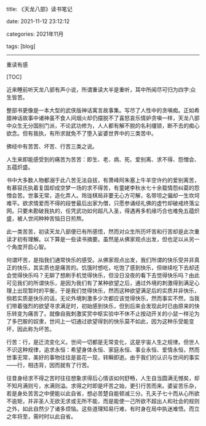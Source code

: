 title: 《天龙八部》读书笔记

date: 2021-11-12 23:12:12

categories: 2021年11月

tags: [blog]

---

重读有感

<!-- more -->

[TOC]

近来睡前听天龙八部有声小说，所谓重读大半是重听，耳中所闻尽可归为四字:众生皆苦。

整部书更像是一本大型的武侠版神话寓言故事集。写尽了人性中的贪嗔痴。正如希腊神话故事中诸神虽不食人间烟火却仍摆脱不了喜怒哀乐情妒贪嗔一样，天龙八部中众生无分国别门派，不论武功修为，人人都有解不脱的名利缰锁，断不去的痴心欲念。但有我执，有所求就免不了堕入娑婆世界中的三类苦中。

佛经中有苦苦、坏苦、行苦三类之说。

人生来即能感受到的痛苦为苦苦：即生、老、病、死、爱别离、求不得、怨憎会、五蕴炽盛。

书中大多数人物都溺于此八苦无法自拔，有萧峰阿朱塞上牛羊空许约的爱别离苦，有慕容氏执着复国却成空梦一场的求不得苦，有童姥李秋水七十余载情怨纠葛的怨憎会苦。世事无常，造化弄人。玲珑棋局非要无心方可解，名带坦之偏却一生坎坷难平。欲求情爱而不得的段誉最后出家为僧，只愿参诵经礼佛的虚竹却破戒终落尘网。只要未勘破我执的，任凭武功如何超凡入圣，得遇再多机缘巧合也难免五蕴炽盛，被人世间种种苦恼日日煎熬。

此一类苦苦，初读天龙八部便已有所感悟，然而对众生所历坏苦和行苦却是此次重读才初有理解。以下算是一些读书摘要。虽然是从佛家观点出发，但也足以从另一个角度开启心智。

何谓坏苦，是指我们通常快乐的感受。从佛家观点出发，我们所谓的快乐受并非真正的快乐，其实质也是痛苦的。饥饿时想吃，吃饱了感到快乐，但继续吃下去却还会觉得快乐吗？无聊了想刷手机觉得快乐，但没日没夜的看下去觉得快乐吗？由此可见我们的所谓快乐，是因为我们有了某种欲望之后，通过外境的刺激得到满足心理上出现暂时的平衡，于是我们觉得快乐，然而这种欲望满足后的实质并非快乐，倘若实质是快乐的话，无论外境刺激多少次都应该觉得快乐，然而事实不然，当我们带着强烈的欲望寻求满足时，初始感到快乐，但到后来会发现此时已由原来的快乐转变为痛苦了。就像自我刺激奖赏中枢实验中不休不止按动开关的小鼠一样沦为了多巴胺的奴隶，世间上一切通过欲望得到的快乐莫不如此，因为这种乐受能变坏，因此称为坏苦。

行苦：行，是迁流变化义。世间一切都是无常变化，这是宇宙人生之规律。但世人不识这种规律，追求永恒：希望身体永恒、家庭永恒、事业永恒、爱情永恒，然而世事无常，美好的事物往往是昙花一现，转瞬即逝。由于我们的认识与世间的事实——行，相违背，因而就有了行苦。

往昔身经求不得之苦时往往想象求得后心情该如何舒畅，人生自当圆满无憾矣，却不知月满则亏，水满则溢。求得之时即是坏苦之始，更引行苦而来。婆娑苦乐杂，若是身处苦苦之中便能以此自省，想必苦楚自能顿减三分。孔夫子七十而从心所欲不逾矩，并非圣人无欲无求或无所不能，而是能使一己所欲不超出人和社会的规则之外，如此自然少了诸多烦恼。这些道理知易行难，有时身在局中执迷难悟。而立之年将至，需时时以此自省。